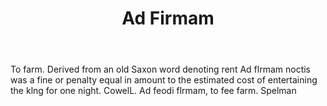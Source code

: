 ---
title: Ad Firmam
letter: A
permalink: "/definitions/ad-firmam.html"
body: To farm. Derived from an old Saxon word denoting rent Ad flrmam noctis was a
  fine or penalty equal in amount to the estimated cost of entertaining the klng for
  one night. CowelL. Ad feodi flrmam, to fee farm. Spelman
published_at: '2018-07-07'
layout: post
---